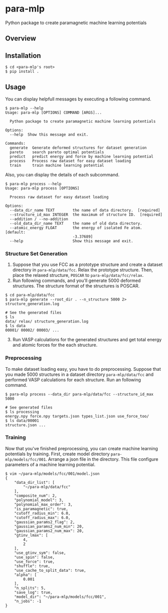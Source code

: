 # para-mlp

Python package to create paramagnetic machine learning potentials

## Overview

## Installation

```shell
$ cd <para-mlp's root>
$ pip install .
```

## Usage

You can display helpfull messages by executing a following command.

```shell
$ para-mlp --help
Usage: para-mlp [OPTIONS] COMMAND [ARGS]...

  Python package to create paramagnetic machine learning potentials

Options:
  --help  Show this message and exit.

Commands:
  generate  Generate deformed structures for dataset generation
  pareto    search pareto optimal potentials
  predict   predict energy and force by machine learning potential
  process   Process raw dataset for easy dataset loading
  train     train machine learning potential
```

Also, you can display the details of each subcommand.

```shell
$ para-mlp process --help
Usage: para-mlp process [OPTIONS]

  Process raw dataset for easy dataset loading

Options:
  --data_dir_name TEXT        the name of data directory.  [required]
  --structure_id_max INTEGER  the maximum of structure ID.  [required]
  --addition / --no-addition
  --old_data_dir_name TEXT    the name of old data directory.
  --atomic_energy FLOAT       the energy of isolated Fe atom.  [default:
                              -3.37689]
  --help                      Show this message and exit.
```


### Structure Set Generation

1. Suppose that you use FCC as a prototype structure and create a dataset directory in `para-mlp/data/fcc`. Relax the prototype structure. Then, place the relaxed structure, `POSCAR` to `para-mlp/data/fcc/relax`.
2. Run following commands, and you'll generate 5000 deformed structures. The structure format of the structures is POSCAR.
```shell
$ cd para-mlp/data/fcc
$ para-mlp generate --root_dir . --n_structure 5000 2> structure_generation.log

# See the generated files
$ ls
data/ relax/ structure_generation.log
$ ls data
00001/ 00002/ 00003/ ...
```
3. Run VASP calculations for the generated structures and get total energy and atomic forces for the each structure.

### Preprocessing

To make dataset loading easy, you have to do preprocessing. Suppose that you made 5000 structures in a dataset directory `para-mlp/data/fcc` and performed VASP calculations for each structure. Run an following command.
```shell
$ para-mlp process --data_dir para-mlp/data/fcc --structure_id_max 5000

# See generated files
$ ls processing
energy.npy force.npy targets.json types_list.json use_force_too/
$ ls data/00001
structure.json ...
```

### Training

Now that you've finished preprocessing, you can create machine learning potentials by training.
First, create model directory `para-mlp/models/fcc/001`. Arrange a json file in the directory. This file configure parameters of a machine learning potential.
```shell
$ vim ~/para-mlp/models/fcc/001/model.json
{
    "data_dir_list": [
        "~/para-mlp/data/fcc"
    ],
    "composite_num": 2,
    "polynomial_model": 3,
    "polynomial_max_order": 3,
    "is_paramagnetic": true,
    "cutoff_radius_min": 6.0,
    "cutoff_radius_max": 6.0,
    "gaussian_params2_flag": 2,
    "gaussian_params2_num_min": 20,
    "gaussian_params2_num_max": 20,
    "gtinv_lmax": [
        4,
        2
    ],
    "use_gtinv_sym": false,
    "use_spin": false,
    "use_force": true,
    "shuffle": true,
    "use_cache_to_split_data": true,
    "alpha": [
        0.001
    ],
    "n_splits": 5,
    "save_log": true,
    "model_dir": "~/para-mlp/models/fcc/001",
    "n_jobs": -1
}
```
